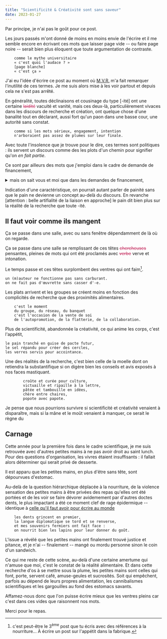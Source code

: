 ```yaml
---
title: "Scientificité & Créativité sont sans saveur"
date: 2023-01-27
---
```


Par principe, je n'ai pas le goût pour ce post.

Les jours passés m'ont donné de moins en moins envie de l'écrire et il me semble encore en écrivant ces mots que laisser page vide -- ou faire page noire -- serait bien plus éloquent que toute argumentation de contraste. 

        comme le mythe universitaire
        « c'est quoi l'audace ? » 
        [page blanche]
        « c'est ça »

J'ai eu l'idée d'écrire ce post au moment où [M.V.R.](https://vitalirosati.com/) m'a fait remarquer l'inutilité de ces termes. Je me suis alors mise à les voir partout et depuis cela ne s'est pas arrêté.

En généralité, toutes déclinaisons et cousinage du type [-ité] ont une certaine <strike style='color:rgb(196, 43, 94);'><span class="rayure">laidité</span></strike> vacuité et vanité, mais ces deux-là, particulièrement vivaces dans les discours de recherche et création, ont quelque chose d'une banalité tout en déclarant, aussi fort qu'un paon dans une basse cour, une autorité sans constat.

        comme si les mots sérieux, engagement, intention
        n'arboraient pas assez de plumes sur leur finale.

Avec toute l'insolence que je trouve pour le dire, ces termes sont politiques : ils servent un discours comme des les plots d'un chemin pour signifier qu'on *en fait partie*.

Ce sont par ailleurs des mots que j'emploi dans le cadre de demande de financement, 
<details>
    <summary>mais on sait vous et moi que dans les demandes de financement,</summary>
    <p> 
nous n'écrivons pas honnêtement ce que nous sommes, faisons ou pensons ;
nous écrivons ce qu'on attend de nous.</p>
</details>

Indication d'une caractéristique, on pourrait autant parler de painité sans que le pain ne devienne un concept au-delà du discours. En revanche [attention : belle artifialité de la liaison en approche] le pain dit bien plus sur la réalité de la recherche que toute -ité.

## Il faut voir comme ils mangent 

Ça se passe dans une salle, avec ou sans fenêtre dépendamment de là où on regarde.

Ça se passe dans une salle se remplissant de ces têtes <strike style='color:rgb(196, 43, 94);'><span class="rayure">chercheuses</span></strike> pensantes, pleines de mots qui ont été proclamés avec <strike style='color:rgb(196, 43, 94);'><span class="rayure">verbe</span></strike> verve et intonation.

Le temps passe et ces têtes surplombent des ventres qui ont faim[^1]. 

    un (m)auteur ne fonctionne pas sans carburant.
    on ne fait pas d'œuvrette sans casser d'-e.

Les plats arrivent et les groupes se créent moins en fonction des complicités de recherche que des proximités alimentaires. 

        c'est le moment
        du groupe, du réseau, du banquet
        c'est l'occasion de la vente de soi
        de l'autopromotion, de la flatterie, de la collaboration.

Plus de scientificité, abandonnée la créativité, ce qui anime les corps, c'est l'appétit, 

    le pain tranché en guise de pacte futur, 
    le sel répandu pour créer des cercles,
    les verres servis pour accointance. 

Une des réalités de la recherche, c'est bien celle de la moelle dont on retiendra la substantifique si on digère bien les conseils et avis exposés à nos faces mastiquant.

            croûte et curée pour culture,
            victuaille et ripaille à la lettre,
            pâtée et tambouille en idées,
            chère entre chaires,
            popote avec papote.

Je pense que nous pourrions survivre si scientificité et créativité venaient à disparaître, mais si la mâne et le moût venaient à manquer, ce serait le règne du
## Carnage

Cette année pour la première fois dans le cadre scientifique, je me suis retrouvée avec d'autres petites mains à ne pas avoir droit au saint lunch. Pour des questions d'organisation, les vivres étaient insuffisants : il fallait alors déterminer qui serait privé de desserte. 

Il est apparu que les petites mains, en plus d'être sans tête, sont dépourvues d'estomac.

Au-delà de la question hiérarchique déplacée à la nourriture, de la violence sensation des petites mains à être privées des repas qu'elles ont été portées et de les voir se faire dévorer avidemement par d'autres doctes dents, le plus impactant a été ce moment clef de rage épidermique -- identique à [celle qu'il faut avoir pour écrire au monde](https://blank.blue/meditions/comment-ecrire-au-monde/#rage-%c3%a9crit) 

        les dents grincent en premier,
        la langue diplomatique se tord et se renverse,
        et mes souvenirs fermiers ont fait face :
        on nourrit bien les lapins pour leur donner du goût.

L'issue a révélé que les petites mains ont finalement trouvé justice et pitance, et je n'ai -- finalement -- mangé ou mordu personne sinon le coin d'un sandwich. 

Ce qui me reste de cette scène, au-delà d'une certaine amertume qui n'amuse que moi, c'est le constat de la réalité alimentaire. Et dans cette recherche d'os à se mettre sous la plume, les petites mains sont celles qui font, porte, servent café, amuse-geules et sucrosités. Soit qui empêchent, parfois au dépend de leurs propres alimentation, les cannibalismes scientifiques et les gargouilles au fond des estomacs savants.

Affamez-nous donc que l'on puisse écrire mieux que les ventres pleins car c'est dans ces vides que raisonnent nos mots. 

Merci pour le repas.

[^1]: c'est peut-être le 3<sup>ème</sup> post que tu écris avec des références à la nourriture... À écrire un post sur l'appétit dans la fabrique. 
 
